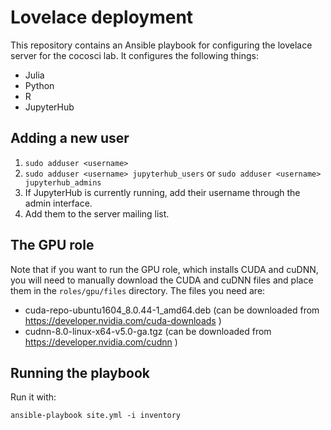 # Lovelace deployment

This repository contains an Ansible playbook for configuring the lovelace server
for the cocosci lab. It configures the following things:

* Julia
* Python
* R
* JupyterHub

## Adding a new user

1. `sudo adduser <username>`
2. `sudo adduser <username> jupyterhub_users` or `sudo adduser <username> jupyterhub_admins`
3. If JupyterHub is currently running, add their username through the admin
   interface.
4. Add them to the server mailing list.

## The GPU role

Note that if you want to run the GPU role, which installs CUDA and cuDNN, you
will need to manually download the CUDA and cuDNN files and place them in the
`roles/gpu/files` directory. The files you need are:

* cuda-repo-ubuntu1604_8.0.44-1_amd64.deb (can be downloaded from https://developer.nvidia.com/cuda-downloads )
* cudnn-8.0-linux-x64-v5.0-ga.tgz (can be downloaded from https://developer.nvidia.com/cudnn )

## Running the playbook

Run it with:

    ansible-playbook site.yml -i inventory
